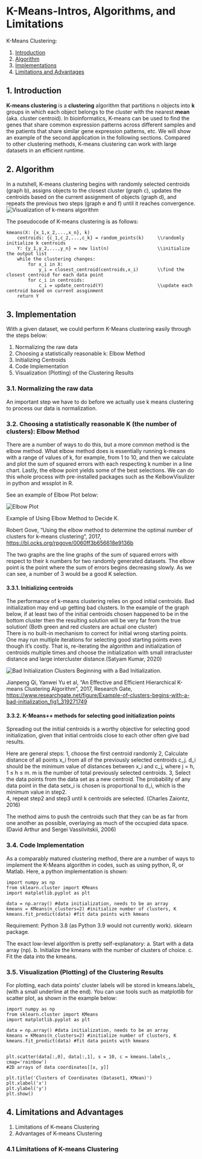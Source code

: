 # K-Means-Intros, Algorithms, and Limitations


K-Means Clustering: 
1. [Introduction](#1)
2. [Algorithm](#2)
3. [Implementations](#3)
4. [Limitations and Advantages](#4)

## 1. Introduction<a name="1"></a>
**K-means clustering** is a **clustering** algorithm that partitions n objects into **k** groups in which each object belongs to the cluster with the nearest **mean** (aka. cluster centroid). In bioinformatics, K-means can be used to find the genes that share common expression patterns across different samples and the patients that share similar gene expression patterns, etc. We will show an example of the second application in the following sections. Compared to other clustering methods, K-means clustering can work with large datasets in an efficient runtime.

## 2. Algorithm<a name="2"></a>
In a nutshell, K-means clustering begins with randomly selected centroids (graph b), assigns objects to the closest cluster (graph c), updates the centroids based on the current assignment of objects (graph d), and repeats the previous two steps (graph e and f) until it reaches convergence.
![Visualization of k-means algorithm](kmeansalgo.png)

The pseudocode of K-means clustering is as follows:
```
kmeans(X: {x_1,x_2,...,x_n}, k)
	centroids: {c_1,c_2,...,c_k} = random_points(k)     \\randomly initialize k centroids
	Y: {y_1,y_2,...,y_n} = new list(n)                  \\initialize the output list
	while the clustering changes: 
		for x_i in X:
			y_i = closest_centroid(centroids,x_i)       \\find the closest centroid for each data point
		for c_i in centroids:
			c_i = update_centroid(Y)                    \\update each centroid based on current assginment
    return Y
```

## 3. Implementation<a name="3"></a>
With a given dataset, we could perform K-Means clustering easily through the steps below:
1. Normalizing the raw data
2. Choosing a statistically reasonable k: Elbow Method
3. Initializing Centroids
4. Code Implementation
5. Visualization (Plotting) of the Clustering Results

### 3.1. Normalizing the raw data
An important step we have to do before we actually use k means clustering to process our data is normalization. 


### 3.2. Choosing a statistically reasonable K (the number of clusters): Elbow Method
There are a number of ways to do this, but a more common method is the elbow method. 
What elbow method does is essentially running k-means with a range of values of k, for example, from 1 to 10, and then we calculate and plot the sum of squared errors with each respecting k number in a line chart. Lastly, the elbow point yields some of the best selections. We can do this whole process with pre-installed packages such as the KelbowVisulizer in python and wssplot in R. 

See an example of Elbow Plot below:

![Elbow Plot](3.2_TwoGraphs.png)

Example of Using Elbow Method to Decide K. 

Robert Gove, “Using the elbow method to determine the optimal number of clusters for k-means clustering”, 2017, https://bl.ocks.org/rpgove/0060ff3b656618e9136b

The two graphs are the line graphs of the sum of squared errors with respect to their k numbers for two randomly generated datasets. The elbow point is the point where the sum of errors begins decreasing slowly. 
As we can see, a number of 3 would be a good K selection. 

#### 3.3.1. Initializing centroids
The performance of k-means clustering relies on good initial centroids. Bad initialization may end up getting bad clusters. In the example of the graph below, if at least two of the initial centroids chosen happened to be in the bottom cluster then the resulting solution will be very far from the true solution! (Both green and red clusters are actual one cluster)  
There is no built-in mechanism to correct for initial wrong starting points. One may run multiple iterations for selecting good starting points even though it’s costly. That is, re-iterating the algorithm and initialization of centroids multiple times and choose the initialization with small intracluster distance and large intercluster distance.(Satyam Kumar, 2020)

![Bad Initialization](3.3.1_Initialization.png)
Clusters Beginning with a Bad Initialization.

Jianpeng Qi, Yanwei Yu et al, “An Effective and Efficient Hierarchical K-means Clustering Algorithm”, 2017, Research Gate, https://www.researchgate.net/figure/Example-of-clusters-begins-with-a-bad-initialization_fig1_319271749

#### 3.3.2. K-Means++ methods for selecting good initialization points
Spreading out the initial centroids is a worthy objective for selecting good initialization, given that initial centroids close to each other often give bad results.

Here are general steps:
1, choose the first centroid randomly
2, Calculate distance of all points x_i from all of the previously selected centroids c_j. d_i should be the minimum value of distances between x_i and c_j, where j =  h, 1 ≤ h ≤ m. m is the number of total previously selected centroids.
3, Select the data points from the data set as a new centroid. The probability of any data point in the data setx_i is chosen is proportional to d_i, which is the minimum value in step2.  
4, repeat step2 and step3 until k centroids are selected. (Charles Zaiontz, 2016)

The method aims to push the centroids such that they can be as far from one another as possible, overlaying as much of the occupied data space. (David Arthur and Sergei Vassilvitskii, 2006)

### 3.4. Code Implementation
As a comparably matured clustering method, there are a number of ways to implement the K-Means algorithm in codes, such as using python, R, or Matlab. Here, a python implementation is shown:

```
import numpy as np
from sklearn.cluster import KMeans
import matplotlib.pyplot as plt

data = np.array() #data initialization, needs to be an array
kmeans = KMeans(n_clusters=2) #initialize number of clusters, K
kmeans.fit_predict(data) #fit data points with kmeans
```

Requirement: Python 3.8 (as Python 3.9 would not currently work). sklearn package.  

The exact low-level algorithm is pretty self-explanatory:
a. Start with a data array (np).
b. Initialize the kmeans with the number of clusters of choice.
c. Fit the data into the kmeans. 

### 3.5. Visualization (Plotting) of the Clustering Results
For plotting, each data points’ cluster labels will be stored in kmeans.labels_ (with a small underline at the end). You can use tools such as matplotlib for scatter plot, as shown in the example below:

```
import numpy as np
from sklearn.cluster import KMeans
import matplotlib.pyplot as plt

data = np.array() #data initialization, needs to be an array
kmeans = KMeans(n_clusters=2) #initialize number of clusters, K
kmeans.fit_predict(data) #fit data points with kmeans


plt.scatter(data[:,0], data[:,1], s = 10, c = kmeans.labels_, cmap='rainbow')
#2D arrays of data coordinates[[x, y]]

plt.title('Clusters of Coordinates (Dataset1, KMean)')
plt.xlabel('x')
plt.ylabel('y')
plt.show()

```

## 4. Limitations and Advantages<a name="4"></a>
1. Limitations of K-means Clustering
2. Advantages of K-means Clustering
### 4.1 Limitations of K-means Clustering
